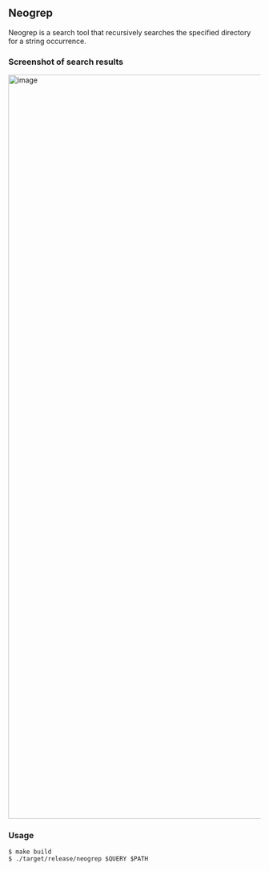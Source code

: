 Neogrep
------------
Neogrep is a search tool that recursively searches the specified
directory for a string occurrence.

### Screenshot of search results

<img width="1487" alt="image" src="https://user-images.githubusercontent.com/40545957/224596603-555aa0b1-9877-4eeb-bece-d7f97b3c90f1.png">

### Usage

```
$ make build
$ ./target/release/neogrep $QUERY $PATH
```
